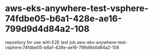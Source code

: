 # aws-eks-anywhere-test-vsphere-74fdbe05-b6a1-428e-ae16-799d9d4d84a2-108
repository for use with E2E test job aws-eks-anywhere-test-vsphere:74fdbe05-b6a1-428e-ae16-799d9d4d84a2-108
